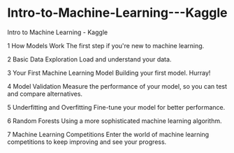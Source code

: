 # Intro-to-Machine-Learning---Kaggle
Intro to Machine Learning - Kaggle

1 How Models Work
The first step if you're new to machine learning.

2 Basic Data Exploration
Load and understand your data.

3 Your First Machine Learning Model
Building your first model. Hurray!

4 Model Validation
Measure the performance of your model, so you can test and compare alternatives.

5 Underfitting and Overfitting
Fine-tune your model for better performance.

6 Random Forests
Using a more sophisticated machine learning algorithm.

7 Machine Learning Competitions
Enter the world of machine learning competitions to keep improving and see your progress.
